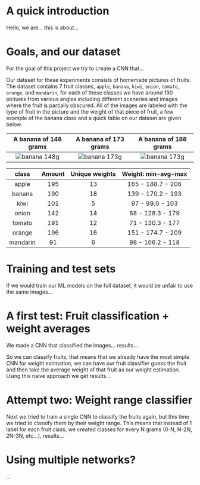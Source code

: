 
# A quick introduction

Hello, we are... this  is about...

# Goals, and our dataset

For the goal of this project we try to create a CNN that...

Our dataset for these experiments consists of homemade pictures of fruits. The dataset contains 7 fruit classes, `apple`, `banana`, `kiwi`, `onion`, `tomato`, `orange`, and `mandarin`, for each of these classes we have around 190 pictures from various angles including different sceneries and images where the fruit is partially obscured. All of the images are labeled with the type of fruit in the picture and the weight of that piece of fruit, a few example of the banana class and a quick table on our dataset are given below.

| A banana of 148 grams | A banana of 173 grams | A banana of 188 grams |
| :-: | :-: | :-: |
| ![banana 148g](https://koendubuf.github.io/CVbyDL-Object-Property-Inference/images/banana_148g_5_1.jpg) |  ![banana 173g](https://koendubuf.github.io/CVbyDL-Object-Property-Inference/images/banana_173g_6_1.JPG) | ![banana 173g](https://koendubuf.github.io/CVbyDL-Object-Property-Inference/images/banana_188g_3_1.jpg) |


| class    | Amount | Unique weights |  Weight: min-avg-max |
|:--------:|:------:|:--------------:|:--------------------:|
| apple    |    195 |    13          |  165 - 188.7 - 206   |
| banana   |    190 |    18          |  139 - 170.2 - 193   |
| kiwi     |    101 |     5          |   97 -  99.0 - 103   |
| onion    |    142 |    14          |   68 - 128.3 - 179   |
| tomato   |    191 |    12          |   71 - 130.3 - 177   |
| orange   |    196 |    16          |  151 - 174.7 - 209   |
| mandarin |     91 |     6          |   98 - 106.2 - 118   |

# Training and test sets

If we would train our ML models on the full dataset, it would be unfair to use the same images...

# A first test: Fruit classification + weight averages

We made a CNN that classified the images... results...

So we can classify fruits, that means that we already have the most simple CNN for weight estimation, we can have our fruit classifier guess the fruit and then take the average weight of that fruit as our weight estimation. Using this naive approach we get results...

# Attempt two: Weight range classifier

Next we tried to train a single CNN to classify the fruits again, but this time we tried to classify them by their weight range. This means that instead of 1 label for each fruit class, we created classes for every N grams (0-N, N-2N, 2N-3N, etc...), results...

# Using multiple networks?

...
